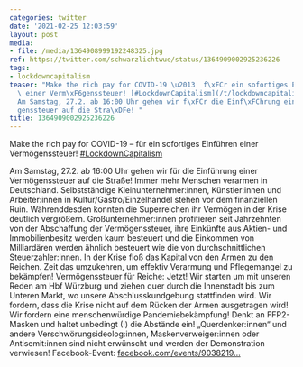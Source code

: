 ```yaml
---
categories: twitter
date: '2021-02-25 12:03:59'
layout: post
media:
- file: /media/1364908999192248325.jpg
ref: https://twitter.com/schwarzlichtwue/status/1364909002925236226
tags:
- lockdowncapitalism
teaser: "Make the rich pay for COVID-19 \u2013  f\xFCr ein sofortiges Einf\xFChren\
  \ einer Verm\xF6genssteuer! [#LockdownCapitalism](/t/lockdowncapitalism)\n\n\n\n\
  Am Samstag, 27.2. ab 16:00 Uhr gehen wir f\xFCr die Einf\xFChrung einer Verm\xF6\
  genssteuer auf die Stra\xDFe! "
title: 1364909002925236226
---
```

Make the rich pay for COVID-19 –  für ein sofortiges Einführen einer Vermögenssteuer! [#LockdownCapitalism](/t/lockdowncapitalism)



Am Samstag, 27.2. ab 16:00 Uhr gehen wir für die Einführung einer Vermögenssteuer auf die Straße! 
Immer mehr Menschen verarmen in Deutschland. Selbstständige Kleinunternehmer:innen, Künstler:innen und Arbeiter:innen in Kultur/Gastro/Einzelhandel stehen vor dem finanziellen Ruin. Währenddesden konnten die Superreichen ihr Vermögen in der Krise deutlich vergrößern.
Großunternehmer:innen profitieren seit Jahrzehnten von der Abschaffung der Vermögenssteuer, ihre Einkünfte aus Aktien- und Immobilienbesitz werden kaum besteuert und die Einkommen von Milliardären werden ähnlich besteuert wie die von durchschnittlichen Steuerzahler:innen.
In der Krise floß das Kapital von den Armen zu den Reichen. Zeit das umzukehren, um effektiv Verarmung und Pflegemangel zu bekämpfen! Vermögenssteuer für Reiche: Jetzt!
Wir starten um mit unseren Reden am Hbf Würzburg und ziehen quer durch die Innenstadt bis zum Unteren Markt, wo unsere Abschlusskundgebung stattfinden wird.
Wir fordern, dass die Krise nicht auf dem Rücken der Armen ausgetragen wird! Wir fordern eine menschenwürdige Pandemiebekämpfung!
Denkt an FFP2-Masken und haltet unbedingt (!) die Abstände ein! „Querdenker:innen“ und andere Verschwörungsideolog:innen, Maskenverweiger:innen oder Antisemit:innen sind nicht erwünscht und werden der Demonstration verwiesen!
Facebook-Event: [facebook.com/events/9038219…](https://facebook.com/events/903821986826816/)